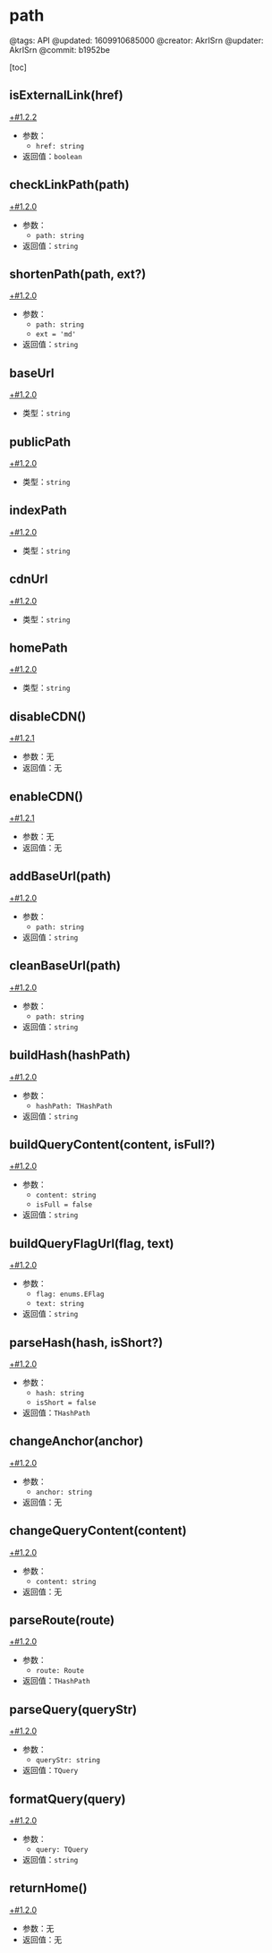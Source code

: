 # path

@tags: API
@updated: 1609910685000
@creator: AkrISrn
@updater: AkrISrn
@commit: b1952be

[toc]

## isExternalLink(href)

[+#1.2.2](/snippets/version-when-last-update.md)

- 参数：
    - `href: string`
- 返回值：`boolean`

## checkLinkPath(path)

[+#1.2.0](/snippets/version-when-last-update.md)

- 参数：
    - `path: string`
- 返回值：`string`

## shortenPath(path, ext?)

[+#1.2.0](/snippets/version-when-last-update.md)

- 参数：
    - `path: string`
    - `ext = 'md'`
- 返回值：`string`

## baseUrl

[+#1.2.0](/snippets/version-when-last-update.md)

- 类型：`string`

## publicPath

[+#1.2.0](/snippets/version-when-last-update.md)

- 类型：`string`

## indexPath

[+#1.2.0](/snippets/version-when-last-update.md)

- 类型：`string`

## cdnUrl

[+#1.2.0](/snippets/version-when-last-update.md)

- 类型：`string`

## homePath

[+#1.2.0](/snippets/version-when-last-update.md)

- 类型：`string`

## disableCDN()

[+#1.2.1](/snippets/version-when-last-update.md)

- 参数：无
- 返回值：无

## enableCDN()

[+#1.2.1](/snippets/version-when-last-update.md)

- 参数：无
- 返回值：无

## addBaseUrl(path)

[+#1.2.0](/snippets/version-when-last-update.md)

- 参数：
    - `path: string`
- 返回值：`string`

## cleanBaseUrl(path)

[+#1.2.0](/snippets/version-when-last-update.md)

- 参数：
    - `path: string`
- 返回值：`string`

## buildHash(hashPath)

[+#1.2.0](/snippets/version-when-last-update.md)

- 参数：
    - `hashPath: THashPath`
- 返回值：`string`

## buildQueryContent(content, isFull?)

[+#1.2.0](/snippets/version-when-last-update.md)

- 参数：
    - `content: string`
    - `isFull = false`
- 返回值：`string`

## buildQueryFlagUrl(flag, text)

[+#1.2.0](/snippets/version-when-last-update.md)

- 参数：
    - `flag: enums.EFlag`
    - `text: string`
- 返回值：`string`

## parseHash(hash, isShort?)

[+#1.2.0](/snippets/version-when-last-update.md)

- 参数：
    - `hash: string`
    - `isShort = false`
- 返回值：`THashPath`

## changeAnchor(anchor)

[+#1.2.0](/snippets/version-when-last-update.md)

- 参数：
    - `anchor: string`
- 返回值：无

## changeQueryContent(content)

[+#1.2.0](/snippets/version-when-last-update.md)

- 参数：
    - `content: string`
- 返回值：无

## parseRoute(route)

[+#1.2.0](/snippets/version-when-last-update.md)

- 参数：
    - `route: Route`
- 返回值：`THashPath`

## parseQuery(queryStr)

[+#1.2.0](/snippets/version-when-last-update.md)

- 参数：
    - `queryStr: string`
- 返回值：`TQuery`

## formatQuery(query)

[+#1.2.0](/snippets/version-when-last-update.md)

- 参数：
    - `query: TQuery`
- 返回值：`string`

## returnHome()

[+#1.2.0](/snippets/version-when-last-update.md)

- 参数：无
- 返回值：无

